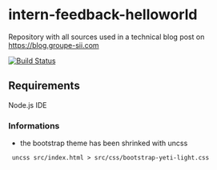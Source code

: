 # intern-feedback-helloworld
Repository with all sources used in a technical blog post on https://blog.groupe-sii.com

[![Build Status](https://travis-ci.org/vogloblinsky/intern-feedback-helloworld.svg?branch=master)](https://travis-ci.org/vogloblinsky/intern-feedback-helloworld)

## Requirements

Node.js
IDE

### Informations

- the bootstrap theme has been shrinked with uncss

``` shell
 uncss src/index.html > src/css/bootstrap-yeti-light.css
```
